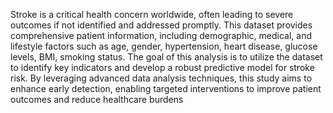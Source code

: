 Stroke is a critical health concern worldwide, often leading to severe outcomes if not identified and addressed promptly. This dataset provides comprehensive patient information, including demographic, medical, and lifestyle factors such as age, gender, hypertension, heart disease, glucose levels, BMI, smoking status. The goal of this analysis is to utilize the dataset to identify key indicators and develop a robust predictive model for stroke risk. By leveraging advanced data analysis techniques, this study aims to enhance early detection, enabling targeted interventions to improve patient outcomes and reduce healthcare burdens
